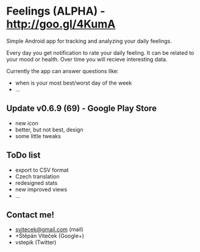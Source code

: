 Feelings (ALPHA) - http://goo.gl/4KumA
========

Simple Android app for tracking and analyzing your daily feelings.

Every day you get notification to rate your daily feeling. It can be related to your mood or health. Over time you will recieve interesting data.

Currently the app can answer questions like:
- when is your most best/worst day of the week
- ...

### 

Update v0.6.9 (69) - Google Play Store
-----------
- new icon
- better, but not best, design
- some little tweaks

ToDo list
-----------
- export to CSV format
- Czech translation
- redesigned stats
- new improved views 
- ...

### 

Contact me!
-----------
- svitecek@gmail.com (mail)
- +Štěpán Víteček (Google+)
- vstepik (Twitter)

